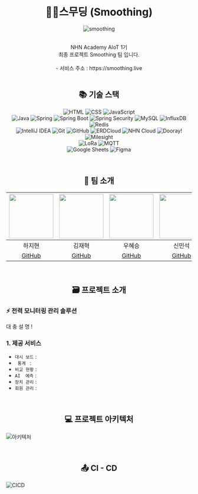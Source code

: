 # <div align=center>🌱🍃스무딩 (Smoothing)</div>
<div align=center>

![smoothing](https://github.com/nhnacademy-aiot1-Smoothing/.github/assets/140356909/69437e68-3e1f-41cb-8efc-169842e3598a)

<br>
NHN Academy AIoT 1기<br>
최종 프로젝트 Smoothing 팀 입니다.
<br>
<br>
- 서비스 주소 : https://smoothing.live
<br>
<br>

## <div align=center>📚 기술 스택 </div>

![HTML](https://img.shields.io/badge/HTML5-E34F26?style=for-the-badge&logo=html5&logoColor=white)
![CSS](https://img.shields.io/badge/CSS3-1572B6?style=for-the-badge&logo=css3&logoColor=white)
![JavaScript](https://img.shields.io/badge/JavaScript-F7DF1E?style=for-the-badge&logo=javascript&logoColor=black)
<br>
![Java](https://img.shields.io/badge/Java-007396?style=for-the-badge&logo=java&logoColor=white)
![Spring](https://img.shields.io/badge/Spring-6DB33F?style=for-the-badge&logo=spring&logoColor=white)
![Spring Boot](https://img.shields.io/badge/Spring_Boot-6DB33F?style=for-the-badge&logo=spring-boot&logoColor=white)
![Spring Security](https://img.shields.io/badge/Spring_Security-6DB33F?style=for-the-badge&logo=spring-security&logoColor=white)
![MySQL](https://img.shields.io/badge/MySQL-4479A1?style=for-the-badge&logo=mysql&logoColor=white)
![InfluxDB](https://img.shields.io/badge/InfluxDB-22ADF6?style=for-the-badge&logo=influxdb&logoColor=white)
![Redis](https://img.shields.io/badge/Redis-DC382D?style=for-the-badge&logo=redis&logoColor=white)
<br>
![IntelliJ IDEA](https://img.shields.io/badge/IntelliJ_IDEA-000000?style=for-the-badge&logo=intellij-idea&logoColor=white)
![Git](https://img.shields.io/badge/Git-F05032?style=for-the-badge&logo=git&logoColor=white)
![GitHub](https://img.shields.io/badge/GitHub-181717?style=for-the-badge&logo=github&logoColor=white)
![ERDCloud](https://img.shields.io/badge/ERDCloud-5C2D91?style=for-the-badge&logo=microsoft&logoColor=white)
![NHN Cloud](https://img.shields.io/badge/NHN_Cloud-00A9E0?style=for-the-badge&logo=nhn&logoColor=white)
![Dooray!](https://img.shields.io/badge/Dooray-00A9E0?style=for-the-badge&logo=nhn&logoColor=white)
![Milesight](https://img.shields.io/badge/Milesight-1E88E5?style=for-the-badge&logo=azure-devops&logoColor=white)
<br>
![LoRa](https://img.shields.io/badge/LoRa-43B02A?style=for-the-badge&logo=lora&logoColor=white)
![MQTT](https://img.shields.io/badge/MQTT-660066?style=for-the-badge&logo=mqtt&logoColor=white)
<br>
![Google Sheets](https://img.shields.io/badge/Google_Sheets-34A853?style=for-the-badge&logo=google-sheets&logoColor=white)
![Figma](https://img.shields.io/badge/Figma-F24E1E?style=for-the-badge&logo=figma&logoColor=white)
</div>
<br>

## <div align=center>🤝 팀 소개</div>
<img src="https://github.com/nhnacademy-aiot1-Smoothing/.github/assets/140356909/c49a1679-0abb-46a9-a814-dae4d5bf3406" height=120 width=120> <br/> | <img src="https://github.com/nhnacademy-aiot1-Smoothing/.github/assets/140356909/9cc02fd3-86d4-47d7-8358-2f0df817d456" height=120 width=120> <br/> | <img src="https://github.com/nhnacademy-aiot1-Smoothing/.github/assets/140356909/375556e4-8ee0-46c1-9f97-e78f7ea8acb0" height=120 width=120> <br/> | <img src="https://github.com/nhnacademy-aiot1-Smoothing/.github/assets/140356909/16bd2055-55c1-47b9-8f59-66d954356aea" height=120 width=120> <br/> | <img src="https://github.com/nhnacademy-aiot1-Smoothing/.github/assets/140356909/9fa8fb9d-8e58-437f-9ccf-acb63911736f" height=120 width=120> <br/> | <img src="https://github.com/nhnacademy-aiot1-Smoothing/.github/assets/140356909/a8fe51c9-cf32-4edb-8f4b-bb9ccbe44219" height=120 width=120> <br/> | <img src="https://github.com/nhnacademy-aiot1-Smoothing/.github/assets/140356909/35985f18-accc-4da8-acfc-3cb2c40d5c1b" height=120 width=120> <br/> |
|:--:|:--:|:--:|:--:|:--:|:--:|:--:|
| 하지현 | 김재혁 | 우혜승 | 신민석 | 배범익 | 김지윤 | 박영준 |
| [GitHub]() | [GitHub]() | [GitHub]() | [GitHub]() | [GitHub]() | [GitHub]() | [GitHub]() |
<br>

## <div align=center>🗃️ 프로젝트 소개 </div>
### ⚡️ 전력 모니터링 관리 솔루션
대
충
설
명
!

### 1. 제공 서비스
- `대시 보드` :
- `  통계  ` :
- `비교 현황` :
- `AI  예측` :
- `장치 관리` :
- `회원 관리` :

<br>

## <div align=center>💻 프로젝트 아키텍처 </div>
![아키텍처](https://github.com/nhnacademy-aiot1-Smoothing/.github/assets/140356909/7d1bdf21-85a8-4ad7-96cc-d90158e25026)

<br>

## <div align=center>📤 CI - CD </div>
![CICD](https://github.com/nhnacademy-aiot1-Smoothing/.github/assets/140356909/d1c1bb2c-37b0-4088-9a15-db710865e860)

<br>
